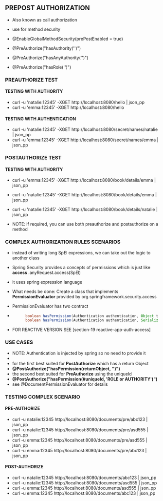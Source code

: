 ## PREPOST AUTHORIZATION
- Also known as call authorization
- use for method security

- @EnableGlobalMethodSecurity(prePostEnabled = true)
- @PreAuthorize("hasAuthority('<AUTHORITY>')")
- @PreAuthorize("hasAnyAuthority('<AUTHORITY>')")
- @PreAuthorize("hasRole('<ROLE>')")

### PREAUTHORIZE TEST

#### TESTING WITH AUTHORITY
- curl -u 'natalie:12345' -XGET http://localhost:8080/hello | json_pp
- curl -u 'emma:12345' -XGET http://localhost:8080/hello 

#### TESTING WITH AUTHENTICATION
- curl -u 'natalie:12345' -XGET http://localhost:8080/secret/names/natalie | json_pp
- curl -u 'emma:12345' -XGET http://localhost:8080/secret/names/emma | json_pp

### POSTAUTHORIZE TEST

#### TESTING WITH AUTHORITY
- curl -u 'emma:12345' -XGET http://localhost:8080/book/details/emma | json_pp
- curl -u 'natalie:12345' -XGET http://localhost:8080/book/details/emma | json_pp
- curl -u 'natalie:12345' -XGET http://localhost:8080/book/details/natalie | json_pp


- NOTE: if required, you can use both preauthorize and postauthorize on a method


### COMPLEX AUTHORIZATION RULES SCENARIOS
- instead of writing long SpEl expressions, we can take out the logic to another class
- Spring Security provides a concepts of permissions which is just like **access** .anyRequest.access(SpEl)
- it uses spring expression language
- What needs be done: Create a class that implements **PermissionEvaluator** provided by org.springframework.security.access
- PermissionEvaluator has two contract
- ```java
        boolean hasPermission(Authentication authentication, Object targetDomainObject, Object permission);
        boolean hasPermission(Authentication authentication, Serializable targetId, String targetType, Object permission)  
  ```
  
- FOR REACTIVE VERSION SEE [section-19 reactive-app-auth-access]
  
### USE CASES
- NOTE: Authentication is injected by spring so no need to provide it
- 
- for the first best suited for **PostAuthorize** which has a return Object 
- **@PostAuthorize("hasPermission(returnObject, '<ROLE OR AUTHORITY>')")**
- the second best suited for **PreAuthorize** using the uniqueId 
- **@PostAuthorize("hasPermission(#uniqueId, 'ROLE or AUTHORITY')")**
- see @DocumentPermissionEvaluator for details

### TESTING COMPLEX SCENARIO
#### PRE-AUTHORIZE
- curl -u natalie:12345 http://localhost:8080/documents/pre/abc123  | json_pp
- curl -u natalie:12345 http://localhost:8080/documents/pre/asd555 | json_pp
- curl -u emma:12345 http://localhost:8080/documents/pre/asd555 | json_pp
- curl -u emma:12345 http://localhost:8080/documents/pre/abc123 | json_pp

#### POST-AUTHORIZE
- curl -u natalie:12345 http://localhost:8080/documents/abc123  | json_pp
- curl -u natalie:12345 http://localhost:8080/documents/asd555 | json_pp
- curl -u emma:12345 http://localhost:8080/documents/asd555 | json_pp
- curl -u emma:12345 http://localhost:8080/documents/abc123 | json_pp